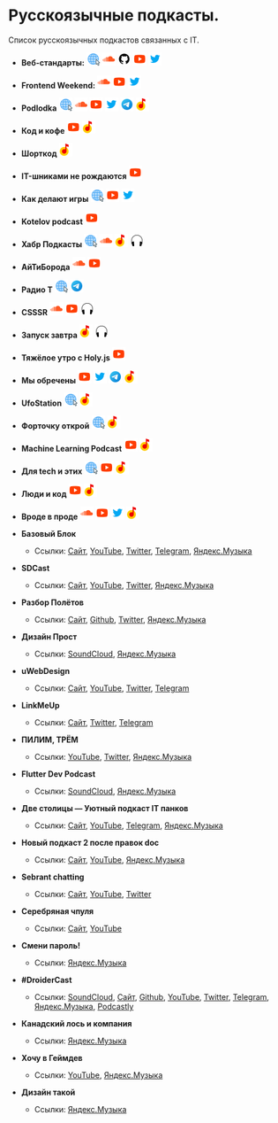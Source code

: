 # Русскоязычные подкасты.

Список русскоязычных подкастов связанных с IT.

- **Веб-стандарты:** [![Сайт](/icons/site.png "Сайт web-standarts.ru")](https://web-standards.ru) [![SoundCloud](/icons/soundcloud.png "SoundCloud")](https://soundcloud.com/web-standards) [![GitHub](/icons/github.png "GitHub")](https://github.com/web-standards-ru/podcast) [![YouTube](/icons/youtube.png "YouTube")](https://www.youtube.com/@webstandards_ru) [![Twitter](/icons/twitter.png "Twitter")](https://twitter.com/webstandards_ru)

- **Frontend Weekend:** [![SoundCloud](/icons/soundcloud.png "SoundCloud")](https://soundcloud.com/frontend-weekend) [![YouTube](/icons/youtube.png "YouTube")](https://www.youtube.com/@frontendweekend) [![Twitter](/icons/twitter.png "Twitter")](https://twitter.com/frontendweekend)

- **Podlodka** [![Сайт](/icons/site.png "Сайт Podlodka")](https://podlodka.io) [![SoundCloud](/icons/soundcloud.png "SoundCloud")](https://soundcloud.com/podlodka) [![YouTube](/icons/youtube.png "YouTube")](https://www.youtube.com/PodlodkaShow) [![Twitter](/icons/twitter.png "Twitter")](https://twitter.com/podlodkapodcast) [![Telegram](/icons/telegram.png "Telegram")](https://t.me/podlodkanews) [![Яндекс.Музыка](/icons/yandex-music.png "Yandex Music")](https://music.yandex.ru/album/7570122?dir=desc&activeTab=about)

- **Код и кофе** [![YouTube](/icons/youtube.png "YouTube")](https://www.youtube.com/playlist?list=PL3q8gXVayhpfk7fyIEZO7ee6ErCjnjoeJ) [![Яндекс.Музыка](/icons/yandex-music.png "Yandex Music")](https://music.yandex.ru/album/10925348?activeTab=track-list)

- **Шорткод** [![Яндекс.Музыка](/icons/yandex-music.png "Yandex Music")](https://music.yandex.ru/album/11022487?dir=desc&activeTab=about)

- **IT-шниками не рождаются** [![YouTube](/icons/youtube.png "YouTube")](https://www.youtube.com/playlist?list=PLBRXq5LaddfwwN7IUgdIBIwV4ix4Cs5Ms)

- **Как делают игры** [![Сайт](/icons/site.png "Сайт Как делают игры")](https://kdicast.com) [![YouTube](/icons/youtube.png "YouTube")](https://www.youtube.com/c/kdicast) [![Twitter](/icons/twitter.png "Twitter")](https://twitter.com/kdicast)

- **Kotelov podcast** [![YouTube](/icons/youtube.png "YouTube")](https://www.youtube.com/playlist?list=PLTgv5HiIUQtJiQhzfJyd25tr8fQwE5AiT)

- **Хабр Подкасты** [![Сайт](/icons/site.png "Сайт Хабр Подкасты")](https://podcast.habr.com) [![SoundCloud](/icons/soundcloud.png "SoundCloud")](https://soundcloud.com/habr-weekly) [![Яндекс.Музыка](/icons/yandex-music.png "Yandex Music")](https://music.yandex.ru/album/7600069?dir=desc&activeTab=about) [![Podcastly](/icons/podcastly.png "Podcastly")](https://pdcstly.com/ru/podcast/habr-podkasty/890)

- **АйТиБорода** [![SoundCloud](/icons/soundcloud.png "SoundCloud")](https://soundcloud.com/itbeard) [![YouTube](/icons/youtube.png "YouTube")](https://www.youtube.com/@itbeard)

- **Радио T** [![Сайт](/icons/site.png "Сайт Радио T")](https://radio-t.com) [![Telegram](/icons/telegram.png "Telegram")](https://t.me/radio_t_podcast)

- **CSSSR** [![SoundCloud](/icons/soundcloud.png "SoundCloud")](https://soundcloud.com/csssr) [![YouTube](/icons/youtube.png "YouTube")](https://www.youtube.com/@csssrpodcasts718) [![Podcastly](/icons/podcastly.png "Podcastly")](https://pdcstly.com/ru/podcast/csssr/105117)

- **Запуск завтра** [![Яндекс.Музыка](/icons/yandex-music.png "Yandex Music")](https://music.yandex.ru/album/9294155?dir=desc&activeTab=about) [![Podcastly](/icons/podcastly.png "Podcastly")](https://pdcstly.com/ru/podcast/zapusk-zavtra/888)

- **Тяжёлое утро с Holy.js** [![YouTube](/icons/youtube.png "YouTube")](https://www.youtube.com/playlist?list=PL8sJahqnzh8JP76w7xi5XRxIZ0Kwd0oTq)

- **Мы обречены** [![YouTube](/icons/youtube.png "YouTube")](https://www.youtube.com/@myobrecheny) [![Twitter](/icons/twitter.png "Twitter")](https://twitter.com/myobrecheny) [![Telegram](/icons/telegram.png "Telegram")](https://t.me/myobrechenychannel) [![Яндекс.Музыка](/icons/yandex-music.png "Yandex Music")](https://music.yandex.ru/album/10560587?dir=desc&activeTab=about)

- **UfoStation** [![Сайт](/icons/site.png "Сайт UfoStation")](https://ufostation.tech/ru/podcast/) [![Яндекс.Музыка](/icons/yandex-music.png "Yandex Music")](https://music.yandex.com/album/16437613?dir=desc&activeTab=about)

- **Форточку открой** [![Сайт](/icons/site.png "Сайт Форточку открой")](https://ufostation.tech/ru/podcast/) [![Яндекс.Музыка](/icons/yandex-music.png "Yandex Music")](https://music.yandex.ru/album/23340787?activeTab=track-list&dir=desc)

- **Machine Learning Podcast** [![YouTube](/icons/youtube.png "YouTube")](https://www.youtube.com/@machinelearningpodcast9502) [![Яндекс.Музыка](/icons/yandex-music.png "Yandex Music")](https://music.yandex.ru/album/9781458?dir=desc&activeTab=about)

- **Для tech и этих** [![Сайт](/icons/site.png "Сайт Для tech и этих")](https://forthoseandthose.fireside.fm) [![YouTube](/icons/youtube.png "YouTube")](https://www.youtube.com/playlist?list=PLOLysiZ_IMc0SXiyLK_fRETYNCR3uN05h) [![Яндекс.Музыка](/icons/yandex-music.png "Yandex Music")](https://music.yandex.ru/album/22481935?activeTab=track-list&dir=desc)

- **Люди и код** [![YouTube](/icons/youtube.png "YouTube")](https://www.youtube.com/@byskillboxmedia7275) [![Яндекс.Музыка](/icons/yandex-music.png "Yandex Music")](https://music.yandex.ru/album/20602720?activeTab=track-list&dir=desc)

- **Вроде в проде** [![SoundCloud](/icons/soundcloud.png "SoundCloud")](https://soundcloud.com/vrode_v_prode) [![YouTube](/icons/youtube.png "YouTube")](https://www.youtube.com/@vrode_v_prode/videos) [![Twitter](/icons/twitter.png "Twitter")](https://twitter.com/vrode_v_prode) [![Яндекс.Музыка](/icons/yandex-music.png "Yandex Music")](https://music.yandex.ru/album/19001255?activeTab=track-list&dir=desc)

- **Базовый Блок**
	- Ссылки: [Сайт](https://basicblockradio.com), [YouTube](https://www.youtube.com/@basicblockradio8179), [Twitter](https://twitter.com/basicblockradio), [Telegram](https://t.me/basicblockradio), [Яндекс.Музыка](https://music.yandex.ru/album/7638583?dir=desc&activeTab=about)

- **SDCast**
	- Ссылки: [Сайт](https://sdcast.ksdaemon.ru), [YouTube](https://www.youtube.com/@sdcast146/playlists), [Twitter](https://twitter.com/SDCast_podcast), [Яндекс.Музыка](https://music.yandex.ru/album/6880277?activeTab=track-list)

- **Разбор Полётов**
	- Ссылки: [Сайт](https://razborpoletov.com/index.html), [Github](https://github.com/razbor-poletov), [Twitter](https://twitter.com/razbor_poletov), [Яндекс.Музыка](https://music.yandex.ru/album/6880225?dir=desc&activeTab=about)

- **Дизайн Прост**
	- Ссылки: [SoundCloud](https://soundcloud.com/qpzw2utwzag6), [Яндекс.Музыка](https://music.yandex.ru/album/8941958?dir=desc&activeTab=about)

- **uWebDesign**
	- Ссылки: [Сайт](https://uwebdesign.ru), [YouTube](https://www.youtube.com/uwebdesign), [Twitter](https://twitter.com/uwebdesgn), [Telegram](https://t.me/uwebdesign)

- **LinkMeUp**
	- Ссылки: [Сайт](https://linkmeup.ru/podcasts/), [Twitter](https://twitter.com/linkmeupru), [Telegram](https://t.me/linkmeup_podcast)

- **ПИЛИМ, ТРЁМ**
	- Ссылки: [YouTube](https://www.youtube.com/@pilimtrem), [Twitter](https://twitter.com/pilimtrem), [Яндекс.Музыка](https://music.yandex.ru/album/9502810?activeTab=track-list)

- **Flutter Dev Podcast**
	- Ссылки: [SoundCloud](https://soundcloud.com/flutterdevpodcast),  [Яндекс.Музыка](https://music.yandex.ru/album/11609672?dir=desc&activeTab=about)

- **Две столицы — Уютный подкаст IT панков**
	- Ссылки: [Сайт](https://2capitals.space), [YouTube](https://www.youtube.com/c/2capitalsSpace), [Telegram](https://t.me/podcast2capitals), [Яндекс.Музыка](https://music.yandex.ru/album/6880541?activeTab=track-list)

- **Новый подкаст 2 после правок doc**
	- Ссылки: [Сайт](https://newpodcast2.live), [YouTube](https://www.youtube.com/@2doc971), [Яндекс.Музыка](https://music.yandex.ru/album/11575744?dir=desc&activeTab=about)

- **Sebrant chatting**
	- Ссылки: [Сайт](https://asebrant.libsyn.com), [YouTube](https://www.youtube.com/playlist?list=PLEmAXDBfXwdIdT11LJ5koetixBi_clxJf), [Twitter](https://twitter.com/asebrant)

- **Серебряная чпуля**
	- Ссылки: [Сайт](https://www.agileverse.ru/podcast), [YouTube](https://www.youtube.com/playlist?list=PLj32dnP2J3fE7MkracOWefQBxOiOW6u1e)

- **Смени пароль!**
	- Ссылки: [Яндекс.Музыка](https://music.yandex.ru/album/16065230?dir=desc&activeTab=about)

- **#DroiderCast**
	- Ссылки: [SoundCloud](), [Сайт](), [Github](), [YouTube](), [Twitter](), [Telegram](), [Яндекс.Музыка](https://music.yandex.ru/album/9048349?dir=desc&activeTab=about), [Podcastly](https://pdcstly.com/ru/podcast/droider-cast/26)

- **Канадский лось и компания**
	- Ссылки: [Яндекс.Музыка](https://music.yandex.ru/album/8797094?lang=ru&activeTab=track-list)

- **Хочу в Геймдев**
	- Ссылки: [YouTube](https://www.youtube.com/playlist?list=PLYEH4GKbMx6tYzVY76hf4C9xrD420VWLe), [Яндекс.Музыка](https://music.yandex.ru/album/9495544?dir=desc&activeTab=about)

- **Дизайн такой**
	- Ссылки: [Яндекс.Музыка](https://music.yandex.ru/album/7782689?dir=desc&activeTab=about)



<!-- - **Шаблон**
	- Ссылки: [![SoundCloud](/icons/soundcloud.png "SoundCloud")](), [![Сайт](/icons/site.png "Сайт подкаста")](), [![YouTube](/icons/youtube.png "YouTube")](), [![Twitter](/icons/twitter.png "Twitter")](), [![Telegram](/icons/telegram.png "Telegram")](), [![Яндекс.Музыка](/icons/yandex-music.png "Yandex Music")](), [![Podcastly](icons/podcastly.png "Podcastly")]() -->